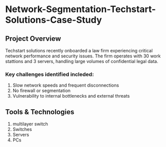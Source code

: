# Network-Segmentation-Techstart-Solutions-Case-Study
## Project Overview
Techstart solutions recently onboarded a law firm experiencing critical network performance and security issues. The firm operates with 30 work stattions and 3 servers, handling large volumes of confidential legal data.

### Key challenges identified incleded:
1. Slow network speeds and frequent disconnections
2. No firewall or segmentation
3. Vulnerability to internal bottlenecks and external threats



## Tools & Technologies
1. multilayer switch
2. Switches
3. Servers
4. PCs
